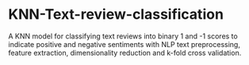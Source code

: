 # KNN-Text-review-classification
A KNN model for classifying text reviews into binary 1 and -1 scores to indicate positive and negative sentiments with NLP text preprocessing, feature extraction, dimensionality reduction and k-fold cross validation.
